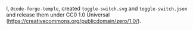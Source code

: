 I, `@code-forge-temple`, created `toggle-switch.svg` and `toggle-switch.json` and release them under CC0 1.0 Universal (https://creativecommons.org/publicdomain/zero/1.0/).
